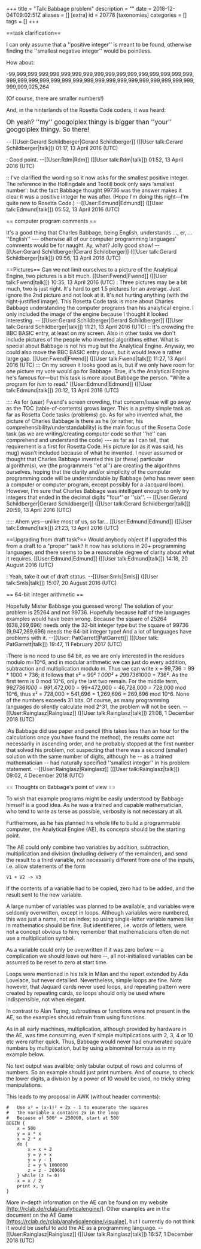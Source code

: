 +++
title = "Talk:Babbage problem"
description = ""
date = 2018-12-04T09:02:51Z
aliases = []
[extra]
id = 20778
[taxonomies]
categories = []
tags = []
+++

==task clarification==

I can only assume that a   ''positive integer''   is meant to be found,   otherwise finding the   ''smallest negative integer''   would be pointless.


How about:

-99,999,999,999,999,999,999,999,999,999,999,999,999,999,999,999,999,999,999,999,999,999,999,999,999,999,999,999,999,999,999,999,999,999,999,999,025,264


(Of course, there are smaller numbers!)



And, in the hinterlands of the Rosetta Code coders, it was heard: 

<big>Oh yeah?   ''my''   googolplex thingy is bigger than   ''your''   googolplex thingy.   So there!</big> 

-- [[User:Gerard Schildberger|Gerard Schildberger]] ([[User talk:Gerard Schildberger|talk]]) 01:17, 13 April 2016 (UTC)

: Good point. --[[User:Rdm|Rdm]] ([[User talk:Rdm|talk]]) 01:52, 13 April 2016 (UTC)

:: I've clarified the wording so it now asks for the smallest positive integer. The reference in the Hollingdale and Tootill book only says 'smallest number': but the fact Babbage thought 99736 was the answer makes it clear it was a positive integer he was after. (Hope I'm doing this right—I'm quite new to Rosetta Code.) --[[User:Edmund|Edmund]] ([[User talk:Edmund|talk]]) 05:52, 13 April 2016 (UTC)

== computer program comments ==

It's a good thing that Charles Babbage, being English, understands ..., er, ...   ''English''   ---   otherwise all of our computer programming languages' comments would be for naught.   Ay, what?   Jolly good show!   -- [[User:Gerard Schildberger|Gerard Schildberger]] ([[User talk:Gerard Schildberger|talk]]) 09:56, 13 April 2016 (UTC)

==Pictures==
Can we not limit ourselves to a picture of the Analytical Engine, two pictures is a bit much. [[User:Fwend|Fwend]] ([[User talk:Fwend|talk]]) 10:35, 13 April 2016 (UTC)
: Three pictures may be a bit much, two is just right.   It's hard to get 1.5 pictures for an average.   Just ignore the 2nd picture and not look at it.   It's not hurting anything (with the right-justified image).   This Rosetta Code task is more about Charles Babbage understanding the computer programs than his analytical engine.   I only included the image of the engine because I thought it looked interesting.   -- [[User:Gerard Schildberger|Gerard Schildberger]] ([[User talk:Gerard Schildberger|talk]]) 11:21, 13 April 2016 (UTC)
:: It's crowding the BBC BASIC entry, at least on my screen. Also in other tasks we don't include pictures of the people who invented algorithms either. What is special about Babbage is not his mug but the Analytical Engine. Anyway, we could also move the BBC BASIC entry down, but it would leave a rather large gap. [[User:Fwend|Fwend]] ([[User talk:Fwend|talk]]) 11:27, 13 April 2016 (UTC)
::: On my screen it looks good as is, but if we only have room for one picture my vote would go for Babbage. True, it's the Analytical Engine he's famous for—but this task is more about Babbage the person. "Write a program for <i>him</i> to read." [[User:Edmund|Edmund]] ([[User talk:Edmund|talk]]) 20:12, 13 April 2016 (UTC)

:::: As for (user) Fwend's screen crowding, that concern/issue will go away as the   TOC   (table-of-contents)   grows larger.   This is a pretty simple task as far as Rosetta Code tasks (problems) go.   As for who invented what, the picture of Charles Babbage is there as he   (or rather, his  comprehensibility/understandability)   is the main focus of the Rosetta Code task   (as we are writing/creating computer code so that   ''he''   can comprehend and understand the code)   ---   as far as I can tell, that requirement is a first for Rosetta Code.   His picture   (or as it was said, his mug)   wasn't included because of what he invented.   I never assumed or thought that Charles Babbage invented this (or these) particular algorithm(s), we (the programmers ''et al'') are creating the algorithms ourselves, hoping that the clarity and/or simplicity of the computer programming code will be understandable by Babbage (who has never seen a computer or computer program, except possibly for a Jacquard loom).   However, I'm sure that Charles Babbage was intelligent enough to only try integers that ended in the decimal digits   ''four''   or   ''six''.   -- [[User:Gerard Schildberger|Gerard Schildberger]] ([[User talk:Gerard Schildberger|talk]]) 20:59, 13 April 2016 (UTC)

::::: Ahem yes—unlike most of us, so far... [[User:Edmund|Edmund]] ([[User talk:Edmund|talk]]) 21:23, 13 April 2016 (UTC)

==Upgrading from draft task?==
Would anybody object if I upgraded this from a draft to a "proper" task? It now has solutions in 20+ programming languages, and there seems to be a reasonable degree of clarity about what it requires.
[[User:Edmund|Edmund]] ([[User talk:Edmund|talk]]) 14:18, 20 August 2016 (UTC)

: Yeah, take it out of draft status. --[[User:Smls|Smls]] ([[User talk:Smls|talk]]) 15:07, 20 August 2016 (UTC)

== 64-bit integer arithmetic ==

Hopefully Mister Babbage you guessed wrong! The solution of your problem is 25264 and not 99736. Hopefully because half of the languages examples would have been wrong. Because the square of 25264 (638,269,696) needs only the 32-bit integer type but the square of 99736 (9,947,269,696) needs the 64-bit integer type! And a lot of languages have problems with it. --[[User: PatGarrett|PatGarrett]] ([[User talk: PatGarrett|talk]]) 19:47, 11 February 2017 (UTC)

:There is no need to use 64 bit, as we are only interested in the residues modulo m=10^6, and in modular arithmetic we can just do every addition, subtraction and multiplication modulo m. Thus we can write x = 99,736 = 99 * 1000 + 736; it follows that x² = 99² *1 000² + 2*99*736*1000 + 736². As the first term is 0 mod 10^6, only the last two remain. For the middle term, 99*2*736*1000 = 99*1,472,000 = 99*472,000 = 46,728,000 = 728,000 mod 10^6, thus x² = 728,000  + 541,696 = 1,269,696 = 269,696 mod 10^6. None of the numbers exceeds 31 bits. Of course, as many programming languages do silently calculate mod 2^31, the problem will not be seen. --[[User:Rainglasz|Rainglasz]] ([[User talk:Rainglasz|talk]]) 21:08, 1 December 2018 (UTC)

:As Babbage did use paper and pencil (this takes less than an hour for the calculations once you have found the method), the results come not necessarily in ascending order, and he probably stopped at the first number that solved his problem, not suspecting that there was a second (smaller) solution with the same number of digits, although he -- as a trained mathematician -- had naturally specified ''smallest integer'' in his problem statement. --[[User:Rainglasz|Rainglasz]] ([[User talk:Rainglasz|talk]]) 09:02, 4 December 2018 (UTC)

== Thoughts on Babbage's point of view ==

To wish that example programs might be easily understood by Babbage himself
is a good idea. As he was a trained and capable mathematician, who tend to 
write as terse as possible, verbosity is not necessary at all.

Furthermore, as he has planned his whole life to build a programmable
computer, the Analytical Engine (AE), its concepts should be the
starting point.

The AE could only combine two variables by addition, subtraction, 
multiplication and division (including delivery of the remainder),
and send the result to a third variable, not necessarily different from one
of the inputs, i.e. allow statements of the form

    V1 + V2 -> V3

If the contents of a variable had to be copied, zero had to be added,
and the result sent to the new variable.

A large number of variables was planned to be available,
and variables were seldomly overwritten, except in loops.
Although variables were numbered, this was just a name, not an index;
so using single-letter variable names like in mathematics should be fine.
But identifieres, i.e. words of letters, were not a concept obvious to 
him; remember that mathematicians often do not use a multiplication symbol.

As a variable could only be overwritten if it was zero before -- a complication
we should leave out here --, all not-initialised variables
can be assumed to be reset to zero at start time.

Loops were mentioned in his talk in Milan and the report extended
by Ada Lovelace, but never detailled. Nevertheless, simple loops
are fine.
Note however, that Jaquard cards never used loops, and repeating
pattern were created by repeating cards, so loops should only be used
where indispensible, not when elegant.

In contrast to Alan Turing, subroutines or functions were not present in the AE, 
so the examples should refrain from using functions.

As in all early machines, multiplication, although provided by hardware
in the AE, was time consuming, even if simple multiplications with 2, 3,
4 or 10 etc were rather quick.
Thus, Babbage would never had enumerated square numbers by multiplication,
but by using a binominal formula as in my example below.

No text output was availble; only tabular output of rows and columns
of numbers. So an example should just print numbers.
And of course, to check the lower digits, a division by a power of 10
would be used, no tricky string manipulations. 

This leads to my proposal in AWK (without header comments):

    #   Use x² = (x-1)² + 2x - 1 to enumerate the squares
    #   The variable x contains 2x in the loop
    #   Because of 500² = 250000, start at 500
    BEGIN {
        x = 500 
        y = x * x
        x = 2 * x
        do {
            x = x + 2
            y = y + x
            y = y - 1
            z = y % 1000000
            z = z - 269696
        } while (z != 0)
        x = x / 2
        print x, y
    }

More in-depth information on the AE can be found on my website [http://rclab.de/rclab/analyticalengine/]. Other examples are in the document on the AE Game [https://rclab.de/rclab/analyticalengine/visualae], but I currently do not think it would be useful to add the AE as a programming language.
--[[User:Rainglasz|Rainglasz]] ([[User talk:Rainglasz|talk]]) 16:57, 1 December 2018 (UTC)

